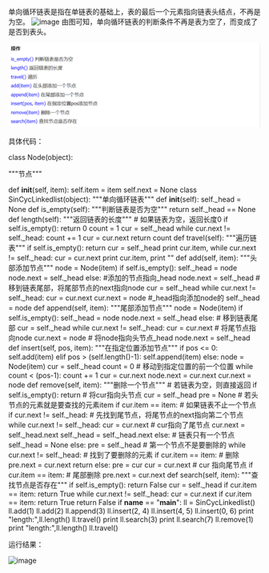 单向循环链表是指在单链表的基础上，表的最后一个元素指向链表头结点，不再是为空。
![image](https://github.com/user-attachments/assets/d89986a5-36f5-4cd9-a0ac-41ea59c6c2b6)
由图可知，单向循环链表的判断条件不再是表为空了，而变成了是否到表头。

![image](https://github.com/11024153/HomeWork/blob/main/image.png)

具体代码：

class Node(object):

  """节点"""
  
  def __init__(self, item):
    self.item = item
    self.next = None
class SinCycLinkedlist(object):
  """单向循环链表"""
  def __init__(self):
    self._head = None
  def is_empty(self):
    """判断链表是否为空"""
    return self._head == None
  def length(self):
    """返回链表的长度"""
    # 如果链表为空，返回长度0
    if self.is_empty():
      return 0
    count = 1
    cur = self._head
    while cur.next != self._head:
      count += 1
      cur = cur.next
    return count
  def travel(self):
    """遍历链表"""
    if self.is_empty():
      return
    cur = self._head
    print cur.item,
    while cur.next != self._head:
      cur = cur.next
      print cur.item,
    print ""
  def add(self, item):
    """头部添加节点"""
    node = Node(item)
    if self.is_empty():
      self._head = node
      node.next = self._head
    else:
      #添加的节点指向_head
      node.next = self._head
      # 移到链表尾部，将尾部节点的next指向node
      cur = self._head
      while cur.next != self._head:
        cur = cur.next
      cur.next = node
      #_head指向添加node的
      self._head = node
  def append(self, item):
    """尾部添加节点"""
    node = Node(item)
    if self.is_empty():
      self._head = node
      node.next = self._head
    else:
      # 移到链表尾部
      cur = self._head
      while cur.next != self._head:
        cur = cur.next
      # 将尾节点指向node
      cur.next = node
      # 将node指向头节点_head
      node.next = self._head
  def insert(self, pos, item):
    """在指定位置添加节点"""
    if pos <= 0:
      self.add(item)
    elif pos > (self.length()-1):
      self.append(item)
    else:
      node = Node(item)
      cur = self._head
      count = 0
      # 移动到指定位置的前一个位置
      while count < (pos-1):
        count += 1
        cur = cur.next
      node.next = cur.next
      cur.next = node
  def remove(self, item):
    """删除一个节点"""
    # 若链表为空，则直接返回
    if self.is_empty():
      return
    # 将cur指向头节点
    cur = self._head
    pre = None
    # 若头节点的元素就是要查找的元素item
    if cur.item == item:
      # 如果链表不止一个节点
      if cur.next != self._head:
        # 先找到尾节点，将尾节点的next指向第二个节点
        while cur.next != self._head:
          cur = cur.next
        # cur指向了尾节点
        cur.next = self._head.next
        self._head = self._head.next
      else:
        # 链表只有一个节点
        self._head = None
    else:
      pre = self._head
      # 第一个节点不是要删除的
      while cur.next != self._head:
        # 找到了要删除的元素
        if cur.item == item:
          # 删除
          pre.next = cur.next
          return
        else:
          pre = cur
          cur = cur.next
      # cur 指向尾节点
      if cur.item == item:
        # 尾部删除
        pre.next = cur.next
  def search(self, item):
    """查找节点是否存在"""
    if self.is_empty():
      return False
    cur = self._head
    if cur.item == item:
      return True
    while cur.next != self._head:
      cur = cur.next
      if cur.item == item:
        return True
    return False
if __name__ == "__main__":
  ll = SinCycLinkedlist()
  ll.add(1)
  ll.add(2)
  ll.append(3)
  ll.insert(2, 4)
  ll.insert(4, 5)
  ll.insert(0, 6)
  print "length:",ll.length()
  ll.travel()
  print ll.search(3)
  print ll.search(7)
  ll.remove(1)
  print "length:",ll.length()
  ll.travel()

运行结果：

![image](https://img.jbzj.com/file_images/article/201711/20171110121942437.png?20171010121954)
